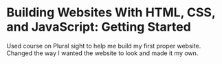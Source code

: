 # Building Websites With HTML, CSS, and JavaScript: Getting Started
Used course on Plural sight to help me build my first proper website.
Changed the way I wanted the website to look and made it my own. 
